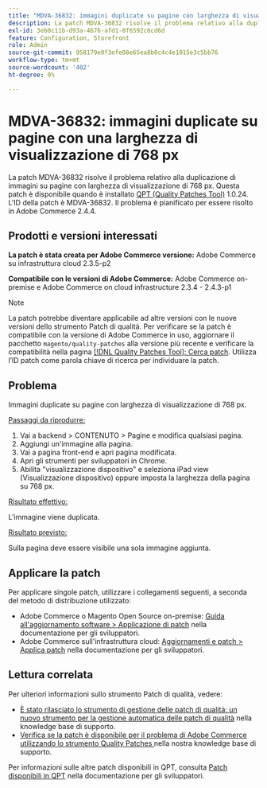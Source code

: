 ```yaml
---
title: "MDVA-36832: immagini duplicate su pagine con larghezza di visualizzazione di 768 px"
description: La patch MDVA-36832 risolve il problema relativo alla duplicazione di immagini su pagine con larghezza di visualizzazione di 768 px. Questa patch è disponibile quando è installato [Quality Patches Tool (QPT)](/help/announcements/adobe-commerce-announcements/magento-quality-patches-released-new-tool-to-self-serve-quality-patches.md) 1.0.24. L'ID della patch è MDVA-36832. Il problema è pianificato per essere risolto in Adobe Commerce 2.4.4.
exl-id: 3eb0c11b-d93a-4676-afd1-8f6592c6cd6d
feature: Configuration, Storefront
role: Admin
source-git-commit: 958179e0f3efe08e65ea8b0c4c4e1015e3c5bb76
workflow-type: tm+mt
source-wordcount: '402'
ht-degree: 0%

---
```


# MDVA-36832: immagini duplicate su pagine con una larghezza di visualizzazione di 768 px

La patch MDVA-36832 risolve il problema relativo alla duplicazione di immagini su pagine con larghezza di visualizzazione di 768 px. Questa patch è disponibile quando è installato [QPT (Quality Patches Tool)](/help/announcements/adobe-commerce-announcements/magento-quality-patches-released-new-tool-to-self-serve-quality-patches.md) 1.0.24. L&#39;ID della patch è MDVA-36832. Il problema è pianificato per essere risolto in Adobe Commerce 2.4.4.

## Prodotti e versioni interessati

**La patch è stata creata per Adobe Commerce versione:** Adobe Commerce su infrastruttura cloud 2.3.5-p2

**Compatibile con le versioni di Adobe Commerce:** Adobe Commerce on-premise e Adobe Commerce on cloud infrastructure 2.3.4 - 2.4.3-p1

>[!NOTE]
>
>La patch potrebbe diventare applicabile ad altre versioni con le nuove versioni dello strumento Patch di qualità. Per verificare se la patch è compatibile con la versione di Adobe Commerce in uso, aggiornare il pacchetto `magento/quality-patches` alla versione più recente e verificare la compatibilità nella pagina [[!DNL Quality Patches Tool]: Cerca patch](https://devdocs.magento.com/quality-patches/tool.html#patch-grid). Utilizza l’ID patch come parola chiave di ricerca per individuare la patch.

## Problema

Immagini duplicate su pagine con larghezza di visualizzazione di 768 px.

<u>Passaggi da riprodurre:</u>

1. Vai a backend > CONTENUTO > Pagine e modifica qualsiasi pagina.
1. Aggiungi un&#39;immagine alla pagina.
1. Vai a pagina front-end e apri pagina modificata.
1. Apri gli strumenti per sviluppatori in Chrome.
1. Abilita &quot;visualizzazione dispositivo&quot; e seleziona iPad view (Visualizzazione dispositivo) oppure imposta la larghezza della pagina su 768 px.

<u>Risultato effettivo:</u>

L’immagine viene duplicata.

<u>Risultato previsto:</u>

Sulla pagina deve essere visibile una sola immagine aggiunta.

## Applicare la patch

Per applicare singole patch, utilizzare i collegamenti seguenti, a seconda del metodo di distribuzione utilizzato:

* Adobe Commerce o Magento Open Source on-premise: [Guida all&#39;aggiornamento software > Applicazione di patch](https://devdocs.magento.com/guides/v2.4/comp-mgr/patching/mqp.html) nella documentazione per gli sviluppatori.
* Adobe Commerce sull&#39;infrastruttura cloud: [Aggiornamenti e patch > Applica patch](https://devdocs.magento.com/cloud/project/project-patch.html) nella documentazione per gli sviluppatori.

## Lettura correlata

Per ulteriori informazioni sullo strumento Patch di qualità, vedere:

* [È stato rilasciato lo strumento di gestione delle patch di qualità: un nuovo strumento per la gestione automatica delle patch di qualità](/help/announcements/adobe-commerce-announcements/magento-quality-patches-released-new-tool-to-self-serve-quality-patches.md) nella knowledge base di supporto.
* [Verifica se la patch è disponibile per il problema di Adobe Commerce utilizzando lo strumento Quality Patches ](/help/support-tools/patches-available-in-qpt-tool/check-patch-for-magento-issue-with-magento-quality-patches.md) nella nostra knowledge base di supporto.

Per informazioni sulle altre patch disponibili in QPT, consulta [Patch disponibili in QPT](https://devdocs.magento.com/quality-patches/tool.html#patch-grid) nella documentazione per gli sviluppatori.

